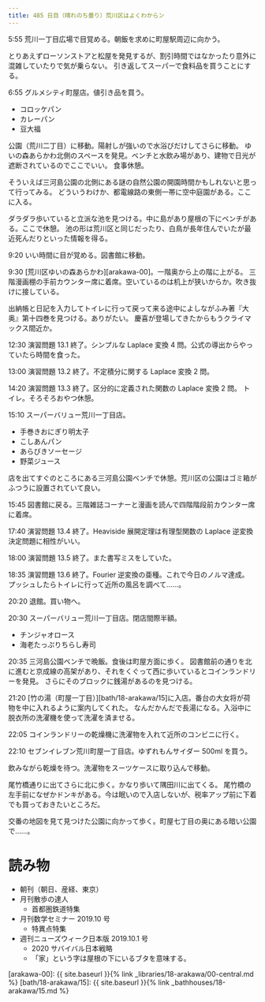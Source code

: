 ```yaml
---
title: 485 日目（晴れのち曇り）荒川区はよくわからン
---
```


5:55 荒川一丁目広場で目覚める。朝飯を求めに町屋駅周辺に向かう。

とりあえずローソンストアと松屋を発見するが、割引時間ではなかったり意外に混雑していたりで気が乗らない。
引き返してスーパーで食料品を買うことにする。

6:55 グルメシティ町屋店。値引き品を買う。

* コロッケパン
* カレーパン
* 豆大福

公園（荒川二丁目）に移動。陽射しが強いので水浴びだけしてさらに移動。
ゆいの森あらかわ北側のスペースを発見。ベンチと水飲み場があり、建物で日光が遮断されているのでここでいい。
食事休憩。

そういえば三河島公園の北側にある謎の自然公園の開園時間かもしれないと思って行ってみる。
どういうわけか、都電線路の東側一帯に空中庭園がある。ここに入る。

ダラダラ歩いていると立派な池を見つける。中に島があり屋根の下にベンチがある。ここで休憩。
池の形は荒川区と同じだったり、白鳥が長年住んでいたが最近死んだりといった情報を得る。

9:20 いい時間に目が覚める。図書館に移動。

9:30 [荒川区ゆいの森あらかわ][arakawa-00]。一階奥から上の階に上がる。
三階漫画棚の手前カウンター席に着席。空いているのは机上が狭いからか。吹き抜けに接している。

出納帳と日記を入力してトイレに行って戻って来る途中によしながふみ著『大奥』第十四巻を見つける。ありがたい。
慶喜が登場してきたからもうクライマックス間近か。

12:30 演習問題 13.1 終了。シンプルな Laplace 変換 4 問。公式の導出からやっていたら時間を食った。

13:00 演習問題 13.2 終了。不定積分に関する Laplace 変換 2 問。

14:20 演習問題 13.3 終了。区分的に定義された関数の Laplace 変換 2 問。
トイレ。そろそろおやつ休憩。

15:10 スーパーバリュー荒川一丁目店。

* 手巻きおにぎり明太子
* こしあんパン
* あらびきソーセージ
* 野菜ジュース

店を出てすぐのところにある三河島公園ベンチで休憩。荒川区の公園はゴミ箱がふつうに設置されていて良い。

15:45 図書館に戻る。三階雑誌コーナーと漫画を読んで四階階段前カウンター席に着席。

17:40 演習問題 13.4 終了。Heaviside 展開定理は有理型関数の Laplace 逆変換決定問題に相性がいい。

18:00 演習問題 13.5 終了。また書写ミスをしていた。

18:35 演習問題 13.6 終了。Fourier 逆変換の亜種。これで今日のノルマ達成。
プッシュしたらトイレに行って近所の風呂を調べて……。

20:20 退館。買い物へ。

20:30 スーパーバリュー荒川一丁目店。閉店間際半額。

* チンジャオロース
* 海老たっぷりちらし寿司

20:35 三河島公園ベンチで晩飯。食後は町屋方面に歩く。
図書館前の通りを北に進むと京成線の高架があり、それをくぐって西に歩いているとコインランドリーを発見。
さらにそのブロックに銭湯があるのを見つける。

21:20 [竹の湯（町屋一丁目）][bath/18-arakawa/15]に入店。番台の大女将が荷物を中に入れるように案内してくれた。
なんだかんだで長湯になる。入浴中に脱衣所の洗濯機を使って洗濯を済ませる。

22:05 コインランドリーの乾燥機に洗濯物を入れて近所のコンビニに行く。

22:10 セブンイレブン荒川町屋一丁目店。ゆずれもんサイダー 500ml を買う。

飲みながら乾燥を待つ。洗濯物をスーツケースに取り込んで移動。

尾竹橋通りに出てさらに北に歩く。かなり歩いて隅田川に出てくる。
尾竹橋の左手前になぜかドンキがある。今は眠いので入店しないが、税率アップ前に下着でも買っておきたいところだ。

交番の地図を見て見つけた公園に向かって歩く。町屋七丁目の奥にある暗い公園で……。

# 読み物

* 朝刊（朝日、産経、東京）
* 月刊散歩の達人
  * 首都圏鉄道特集
* 月刊数学セミナー 2019.10 号
  * 特異点特集
* 週刊ニューズウィーク日本版 2019.10.1 号
  * 2020 サバイバル日本戦略
  * 「家」という字は屋根の下にいるブタを意味する。

[arakawa-00]: {{ site.baseurl }}{% link _libraries/18-arakawa/00-central.md %}
[bath/18-arakawa/15]: {{ site.baseurl }}{% link _bathhouses/18-arakawa/15.md %}
